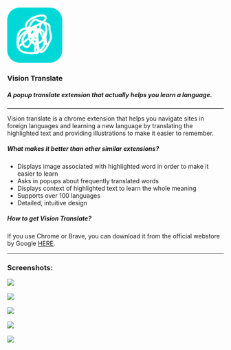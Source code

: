 ![](https://raw.githubusercontent.com/albiDmtr/vision-translate/master/icon_128.png)
###  Vision Translate
##### A popup translate extension that actually helps you learn a language.

------------

Vision translate is a chrome extension that helps you navigate sites in foreign languages and learning a new language by translating the highlighted text and providing illustrations to make it easier to remember.

##### What makes it better than other similar extensions?
- Displays image associated with highlighted word in order to make it easier to learn
- Asks in popups about frequently translated words
- Displays context of highlighted text to learn the whole meaning
- Supports over 100 languages
- Detailed, intuitive design

##### How to get Vision Translate?
If you use Chrome or Brave, you can download it from the official webstore by Google [HERE](https://chrome.google.com/webstore/detail/vision-translate-smart-hi/aemapjnikiphnefgmocicmlmbdhodkea?hl=en "HERE").


------------

### Screenshots:
![](https://lh3.googleusercontent.com/xz-m9k6i7D8K8gCcHU5xziduTrlzzqOEgIckHTIwy_4P2zk5N1-H2AE_He_oqWanW5kl31YOFLdYJP72152PbYtqyw=w640-h400-e365-rj-sc0x00ffffff)

![](https://lh3.googleusercontent.com/1xG2Nog1bvICiQHmL7Alt1ouqRZN3Syc7_rmu2c0Vd__jv4N-Q2LJEsnR0mYhzsceMzhGbYvQOo4QXaQkDyQRbos61M=w640-h400-e365-rj-sc0x00ffffff)

![](https://lh3.googleusercontent.com/YJ7-6zlpukJBoXsR1slkJMNOAnnDEOlVFfOv2V2-ALjktcH7yiVCJTOj86sBFSkb6rUH8t6qE03as4QbhLfvN5Llrw=w640-h400-e365-rj-sc0x00ffffff)

![](https://lh3.googleusercontent.com/fXQcpdfL41fzaiE82o79ZyfcfwCWhaWdpKx7cYr7cOZ3Qfxv-DEZhP9Q-65RzKrnw2I-bbhqHPV95kyTtwO5-5UaBw=w640-h400-e365-rj-sc0x00ffffff)

![](https://lh3.googleusercontent.com/-Qc9NotW-B7KlGgHugJ4EcQaSwnVwvOcZs0AhID5i5xKAd1JuL2OXiaUixEIsPHm5_eSlO8dx4-74jmlumbNYw3M=w640-h400-e365-rj-sc0x00ffffff)
